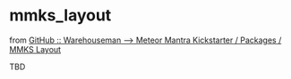 # mmks_layout

from [GitHub :: Warehouseman  --> Meteor Mantra Kickstarter / Packages / MMKS Layout](https://github.com/warehouseman/meteor-mantra-kickstarter/tree/trunk/.pkgs/mmks_layout)

TBD
